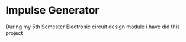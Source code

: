 # Impulse Generator
 During my 5th Semester Electronic circuit design module i have did this project
